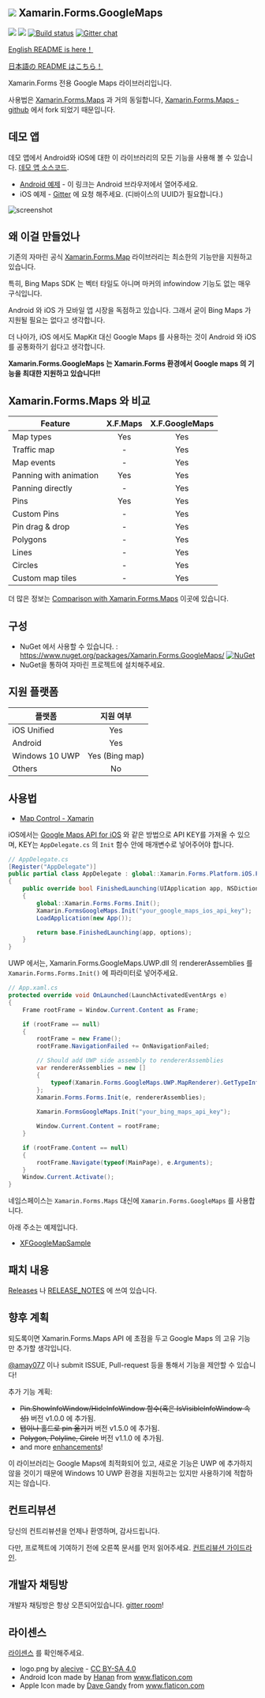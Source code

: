 ## ![](logo.png) Xamarin.Forms.GoogleMaps 

![](https://img.shields.io/nuget/v/Xamarin.Forms.GoogleMaps.svg) ![](https://img.shields.io/nuget/dt/Xamarin.Forms.GoogleMaps.svg) [![Build status](https://build.mobile.azure.com/v0.1/apps/99e6fb9e-fe8c-49df-b190-8aa1732a0ad2/branches/master/badge)](https://mobile.azure.com) [![Gitter chat](https://badges.gitter.im/gitterHQ/gitter.png)](https://gitter.im/Xamarin-Forms-GoogleMaps/public)

[English README is here！](README.md)

[日本語の README はこちら！](README-ja.md)

Xamarin.Forms 전용 Google Maps 라이브러리입니다.

사용법은 [Xamarin.Forms.Maps](https://www.nuget.org/packages/Xamarin.Forms.Maps) 과 거의 동일합니다, [Xamarin.Forms.Maps - github](https://github.com/xamarin/Xamarin.Forms) 에서 fork 되었기 때문입니다.

## 데모 앱

데모 앱에서 Android와 iOS에 대한 이 라이브러리의 모든 기능을 사용해 볼 수 있습니다.
[데모 앱 소스코드](https://github.com/amay077/Xamarin.Forms.GoogleMaps/tree/master/XFGoogleMapSample).

* [Android 예제](https://install.mobile.azure.com/users/okuokuoku/apps/xfgooglemapsample/distribution_groups/trial) - 이 링크는 Android 브라우저에서 열어주세요.
* iOS 예제 - [Gitter](https://gitter.im/Xamarin-Forms-GoogleMaps/public) 에 요청 해주세요. (디바이스의 UUID가 필요합니다.)

![screenshot](screenshot01.png)

## 왜 이걸 만들었나

기존의 자마린 공식 [Xamarin.Forms.Map](https://developer.xamarin.com/guides/xamarin-forms/user-interface/map/)  라이브러리는 최소한의 기능만을 지원하고 있습니다.

특히, Bing Maps SDK 는 벡터 타일도 아니며 마커의 infowindow 기능도 없는 매우 구식입니다.

Android 와 iOS 가 모바일 앱 시장을 독점하고 있습니다. 그래서 굳이 Bing Maps 가 지원될 필요는 없다고 생각합니다.

더 나아가, iOS 에서도 MapKit 대신 Google Maps 를 사용하는 것이 Android 와 iOS 를 공통화하기 쉽다고 생각합니다.

**Xamarin.Forms.GoogleMaps 는 Xamarin.Forms 환경에서 Google maps 의 기능을 최대한 지원하고 있습니다!!**

## Xamarin.Forms.Maps 와 비교

|Feature|X.F.Maps|X.F.GoogleMaps|
| ------------------- | :-----------: | :-----------: |
|Map types|Yes|Yes|
|Traffic map|-|Yes|
|Map events|-|Yes|
|Panning with animation|Yes|Yes|
|Panning directly|-|Yes|
|Pins|Yes|Yes|
|Custom Pins|-|Yes|
|Pin drag & drop|-|Yes|
|Polygons|-|Yes|
|Lines|-|Yes|
|Circles|-|Yes|
|Custom map tiles|-|Yes|

더 많은 정보는 [Comparison with Xamarin.Forms.Maps](https://github.com/amay077/Xamarin.Forms.GoogleMaps/wiki/Comparison-with-Xamarin.Forms.Maps) 이곳에 있습니다.

## 구성

* NuGet 에서 사용할 수 있습니다. : https://www.nuget.org/packages/Xamarin.Forms.GoogleMaps/ [![NuGet](https://img.shields.io/nuget/v/Xam.Plugin.Geolocator.svg?label=NuGet)](https://www.nuget.org/packages/Xamarin.Forms.GoogleMaps/)
* NuGet을 통하여 자마린 프로젝트에 설치해주세요.

## 지원 플랫폼

|플랫폼|지원 여부|
| ------------------- | :-----------: |
|iOS Unified|Yes|
|Android|Yes|
|Windows 10 UWP|Yes (Bing map)|
|Others|No|

## 사용법

* [Map Control - Xamarin](https://developer.xamarin.com/guides/xamarin-forms/user-interface/map/)

iOS에서는 [Google Maps API for iOS](https://developers.google.com/maps/documentation/ios-sdk/) 와 같은 방법으로 API KEY를 가져올 수 있으며, KEY는 ``AppDelegate.cs`` 의 ``Init`` 함수 안에 매개변수로 넣어주어야 합니다.  

```csharp
// AppDelegate.cs
[Register("AppDelegate")]
public partial class AppDelegate : global::Xamarin.Forms.Platform.iOS.FormsApplicationDelegate
{
    public override bool FinishedLaunching(UIApplication app, NSDictionary options)
    {
        global::Xamarin.Forms.Forms.Init();
        Xamarin.FormsGoogleMaps.Init("your_google_maps_ios_api_key");
        LoadApplication(new App());

        return base.FinishedLaunching(app, options);
    }
}
``` 

UWP 에서는, Xamarin.Forms.GoogleMaps.UWP.dll 의 rendererAssemblies 를 ``Xamarin.Forms.Forms.Init()`` 에 파라미터로 넣어주세요.

```csharp
// App.xaml.cs
protected override void OnLaunched(LaunchActivatedEventArgs e)
{
    Frame rootFrame = Window.Current.Content as Frame;

    if (rootFrame == null)
    {
        rootFrame = new Frame();
        rootFrame.NavigationFailed += OnNavigationFailed;

        // Should add UWP side assembly to rendererAssemblies
        var rendererAssemblies = new []
        {
            typeof(Xamarin.Forms.GoogleMaps.UWP.MapRenderer).GetTypeInfo().Assembly
        };
        Xamarin.Forms.Forms.Init(e, rendererAssemblies);
        
        Xamarin.FormsGoogleMaps.Init("your_bing_maps_api_key");

        Window.Current.Content = rootFrame;
    }

    if (rootFrame.Content == null)
    {
        rootFrame.Navigate(typeof(MainPage), e.Arguments);
    }
    Window.Current.Activate();
}
```

네임스페이스는 ``Xamarin.Forms.Maps`` 대신에 ``Xamarin.Forms.GoogleMaps`` 를 사용합니다. 

아래 주소는 예제입니다.

* [XFGoogleMapSample](https://github.com/amay077/Xamarin.Forms.GoogleMaps/tree/master/XFGoogleMapSample)

## 패치 내용

[Releases](https://github.com/amay077/Xamarin.Forms.GoogleMaps/releases) 나 [RELEASE_NOTES](RELEASE_NOTES.md) 에 쓰여 있습니다.

## 향후 계획

되도록이면 Xamarin.Forms.Maps API 에 초점을 두고 Google Maps 의 고유 기능만 추가할 생각입니다.

[@amay077](https://twitter.com/amay077) 이나 submit ISSUE, Pull-request 등을 통해서 기능을 제안할 수 있습니다!

추가 기능 계획:

* ~~Pin.ShowInfoWindow/HideInfoWindow 함수(혹은 IsVisibleInfoWindow 속성)~~ 버전 v1.0.0 에 추가됨.
* ~~탭이나 홀드로 pin 옮기기~~ 버전 v1.5.0 에 추가됨.
* ~~Polygon, Polyline, Circle~~ 버전 v1.1.0 에 추가됨.
* and more [enhancements](https://github.com/amay077/Xamarin.Forms.GoogleMaps/labels/enhancement)!

이 라이브러리는 Google Maps에 최적화되어 있고, 새로운 기능은 UWP 에 추가하지 않을 것이기 때문에
Windows 10 UWP 환경을 지원하고는 있지만 사용하기에 적합하지는 않습니다.

## 컨트리뷰션

당신의 컨트리뷰션을 언제나 환영하며, 감사드립니다.

다만, 프로젝트에 기여하기 전에 오른쪽 문서를 먼저 읽어주세요. [컨트리뷰션 가이드라인](CONTRIBUTING.md).

## 개발자 채팅방

개발자 채팅방은 항상 오픈되어있습니다. [gitter room](https://gitter.im/Xamarin-Forms-GoogleMaps/public)!

## 라이센스

[라이센스](LICENSE) 를 확인해주세요.

* logo.png by [alecive](http://www.iconarchive.com/show/flatwoken-icons-by-alecive.html) - [CC BY-SA 4.0](https://creativecommons.org/licenses/by-sa/4.0/deed)
* Android Icon made by [Hanan](http://www.flaticon.com/free-icon/android_109464) from www.flaticon.com
* Apple Icon made by [Dave Gandy](http://www.flaticon.com/free-icon/apple-logo_25345) from www.flaticon.com

